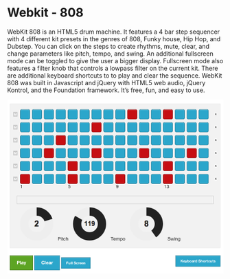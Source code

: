 Webkit - 808
============

WebKit 808 is an HTML5 drum machine. It features a 4 bar step sequencer with 4 different kit presets in the genres of 808, Funky house, Hip Hop, and Dubstep. You can click on the steps to create rhythms, mute, clear, and change parameters like pitch, tempo, and swing. An additional fullscreen mode can be toggled to give the user a bigger display. Fullscreen mode also features a filter knob that controls a lowpass filter on the current kit. There are additional keyboard shortcuts to to play and clear the sequence. WebKit 808 was built in Javascript and jQuery with HTML5 web audio, jQuery Kontrol, and the Foundation framework. It’s free, fun, and easy to use.

![Alt text](/images/screenshot.png)